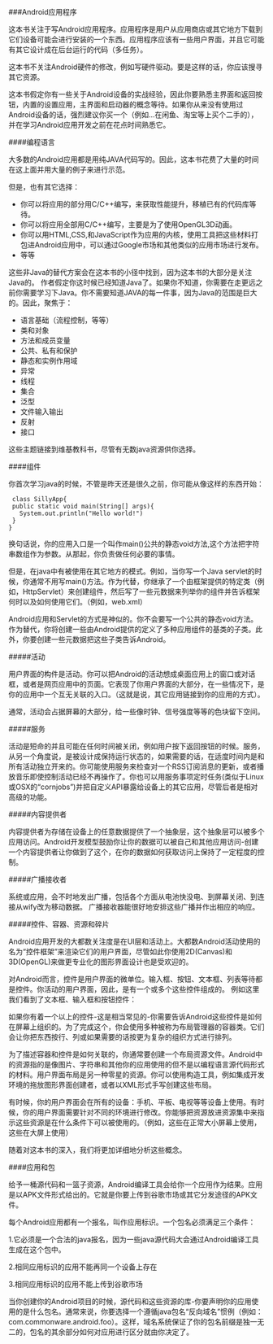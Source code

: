 ###Android应用程序

这本书关注于写Android应用程序。应用程序是用户从应用商店或其它地方下载到它们设备可能会进行安装的一个东西。应用程序应该有一些用户界面，并且它可能有其它设计成在后台运行的代码（多任务）。

这本书不关注Android硬件的修改，例如写硬件驱动。要是这样的话，你应该搜寻其它资源。

这本书假定你有一些关于Android设备的实战经验，因此你要熟悉主界面和返回按钮，内置的设置应用，主界面和启动器的概念等待。如果你从来没有使用过Android设备的话，强烈建议你买一个（例如...在闲鱼、淘宝等上买个二手的），并在学习Android应用开发之前在花点时间熟悉它。

####编程语言

大多数的Android应用都是用纯JAVA代码写的。因此，这本书花费了大量的时间在这上面并用大量的例子来进行示范。

但是，也有其它选择：

* 你可以将应用的部分用C/C++编写，来获取性能提升，移植已有的代码库等待。
* 你可以将应用全部用C/C++编写，主要是为了使用OpenGL3D动画。
* 你可以用HTML,CSS,和JavaScript作为应用的内核，使用工具把这些材料打包进Android应用中，可以通过Google市场和其他类似的应用市场进行发布。
* 等等

这些非Java的替代方案会在这本书的小径中找到，因为这本书的大部分是关注Java的。 作者假定你这时候已经知道Java了。如果你不知道，你需要在走更远之前你需要学习下Java。你不需要知道JAVA的每一件事，因为Java的范围是巨大的。因此，聚焦于：

* 语言基础（流程控制，等等）
* 类和对象
* 方法和成员变量
* 公共、私有和保护
* 静态和实例作用域
* 异常
* 线程
* 集合
* 泛型
* 文件输入输出
* 反射
* 接口

这些主题链接到维基教科书，尽管有无数java资源供你选择。

####组件

你首次学习java的时候，不管是昨天还是很久之前，你可能从像这样的东西开始：

	 class SillyApp{
     public static void main(String[] args){
       System.out.println("Hello world!")
     }
    }

换句话说，你的应用入口是一个叫作main()公共的静态void方法,这个方法把字符串数组作为参数。从那起，你负责做任何必要的事情。

但是，在java中有被使用在其它地方的模式。例如，当你写一个Java servlet的时候，你通常不用写main()方法。作为代替，你继承了一个由框架提供的特定类（例如，HttpServlet）来创建组件，然后写了一些元数据来列举你的组件并告诉框架何时以及如何使用它们。（例如，web.xml）

Android应用和Servlet的方式是神似的。你不会要写一个公共的静态void方法。作为替代，你将创建一些由Android提供的定义了多种应用组件的基类的子类。此外，你要创建一些元数据把这些子类告诉Android。    

#####活动

用户界面的构件是活动。你可以把Android的活动想成桌面应用上的窗口或对话框，或者是网页应用中的页面。它表现了你用户界面的大部分，在一些情况下，是你的应用中一个互无关联的入口。（这就是说，其它应用链接到你的应用的方式）。

通常，活动会占据屏幕的大部分，给一些像时钟、信号强度等等的色块留下空间。

#####服务

活动是短命的并且可能在任何时间被关闭，例如用户按下返回按钮的时候。服务，从另一个角度说，是被设计成保持运行状态的，如果需要的话，在适度时间内是和所有活动独立开来的。你可能使用服务来检查对一个RSS订阅消息的更新，或者播放音乐即使控制活动已经不再操作了。你也可以用服务事项定时任务(类似于Linux或OSX的“cornjobs”)并把自定义API暴露给设备上的其它应用，尽管后者是相对高级的功能。

#####内容提供者

内容提供者为存储在设备上的任意数据提供了一个抽象层，这个抽象层可以被多个应用访问。Android开发模型鼓励你让你的数据可以被自己和其他应用访问-创建一个内容提供者让你做到了这个，在你的数据如何获取访问上保持了一定程度的控制。

#####广播接收者

系统或应用，会不时地发出广播，包括各个方面从电池快没电、到屏幕关闭、到连接从wify改为移动数据。
广播接收器能很好地安排这些广播并作出相应的响应。

#####控件、容器、资源和碎片

Android应用开发的大都数关注度是在UI层和活动上。大都数Android活动使用的名为“控件框架”来渲染它们的用户界面，尽管如此你使用2D(Canvas)和3D(OpenGL)来做更专业化的图形界面设计也是受欢迎的。

对Android而言，控件是用户界面的微单位。输入框、按钮、文本框、列表等待都是控件。你活动的用户界面，因此，是有一个或多个这些控件组成的。
例如这里我们看到了文本框、输入框和按钮控件：

如果你有着一个以上的控件-这是相当常见的-你需要告诉Android这些控件是如何在屏幕上组织的。为了完成这个，你会使用多种被称为布局管理器的容器类。它们会让你把东西按行、列或如果需要的话按更为复杂的组织方式进行排列。

为了描述容器和控件是如何关联的，你通常要创建一个布局资源文件。Android中的资源指的是像图片、字符串和其他你的应用使用的但不是以编程语言源代码形式的材料。用户界面布局是另一种零星的资源。你可以使用构造工具，例如集成开发环境的拖放图形界面创建者，或者以XML形式手写创建这些布局。

有时候，你的用户界面会在所有的设备：手机、平板、电视等等设备上使用。有时候，你的用户界面需要针对不同的环境进行修改。你能够把资源放进资源集中来指示这些资源是在什么条件下可以被使用的。（例如，这些在正常大小屏幕上使用，这些在大屏上使用）

随着对这本书的深入，我们将更加详细地分析这些概念。

####应用和包

给予一桶源代码和一篮子资源，Android编译工具会给你一个应用作为结果。应用是以APK文件形式给出的。它就是你要上传到谷歌市场或其它分发途径的APK文件。

每个Android应用都有一个报名，叫作应用标识。一个包名必须满足三个条件：

1.它必须是一个合法的java报名，因为一些java源代码大会通过Android编译工具生成在这个包中。

2.相同应用标识的应用不能再同一个设备上存在

3.相同应用标识的应用不能上传到谷歌市场

当你创建你的Android项目的时候，源代码和这些资源的库-你要声明你的应用使用的是什么包名。通常来说，你要选择一个遵循java包名“反向域名”惯例（例如：com.commonware.android.foo）。这样，域名系统保证了你的包名前缀是独一无二的，包名的其余部分如何对应用进行区分就由你决定了。


